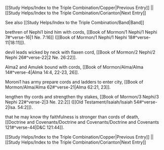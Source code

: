 [[Study Helps/Index to the Triple Combination/Copper|Previous Entry]]  ||  [[Study Helps/Index to the Triple Combination/Corianton|Next Entry]]

 See also [[Study Helps/Index to the Triple Combination/Band|Band]]

 brethren of Nephi1 bind him with cords, [[Book of Mormon/1 Nephi/1 Nephi 7#^verse-16|1 Ne. 7:16]] ([[Book of Mormon/1 Nephi/1 Nephi 18#^verse-11|18:11]]).

 devil leads wicked by neck with flaxen cord, [[Book of Mormon/2 Nephi/2 Nephi 26#^verse-22|2 Ne. 26:22]].

 Alma2 and Amulek bound with cords, [[Book of Mormon/Alma/Alma 14#^verse-4|Alma 14:4, 22-23, 26]].

 Moroni1 has army prepare cords and ladders to enter city, [[Book of Mormon/Alma/Alma 62#^verse-21|Alma 62:21, 23]].

 lengthen thy cords and strengthen thy stakes, [[Book of Mormon/3 Nephi/3 Nephi 22#^verse-2|3 Ne. 22:2]] ([[Old Testament/Isaiah/Isaiah 54#^verse-2|Isa. 54:2]]).

 that he may know thy faithfulness is stronger than cords of death, [[Doctrine and Covenants/Doctrine and Covenants/Doctrine and Covenants 121#^verse-44|D&C 121:44]].

[[Study Helps/Index to the Triple Combination/Copper|Previous Entry]]  ||  [[Study Helps/Index to the Triple Combination/Corianton|Next Entry]]